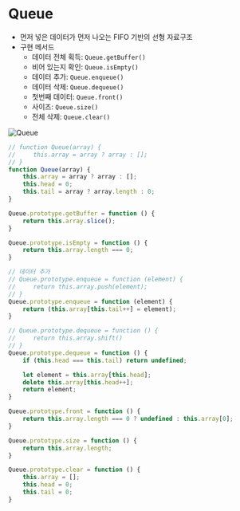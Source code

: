 # Queue

- 먼저 넣은 데이터가 먼저 나오는 FIFO 기반의 선형 자료구조
- 구현 메서드
    - 데이터 전체 획득: `Queue.getBuffer()`
    - 비어 있는지 확인: `Queue.isEmpty()`
    - 데이터 추가: `Queue.enqueue()`
    - 데이터 삭제: `Queue.dequeue()`
    - 첫번째 데이터: `Queue.front()`
    - 사이즈: `Queue.size()`
    - 전체 삭제: `Queue.clear()`

![Queue](https://user-images.githubusercontent.com/65802921/137332855-2ad7c954-1164-4975-a838-4f955d89c48b.jpg)


```jsx
// function Queue(array) {
//     this.array = array ? array : [];
// }
function Queue(array) {
    this.array = array ? array : [];
    this.head = 0;
    this.tail = array ? array.length : 0;
}

Queue.prototype.getBuffer = function () {
    return this.array.slice();
}

Queue.prototype.isEmpty = function () {
    return this.array.length === 0;
}

// 데이터 추가
// Queue.prototype.enqueue = function (element) {
//     return this.array.push(element);
// }
Queue.prototype.enqueue = function (element) {
    return (this.array[this.tail++] = element);
}

// Queue.prototype.dequeue = function () {
//     return this.array.shift()
// }
Queue.prototype.dequeue = function () {
    if (this.head === this.tail) return undefined;

    let element = this.array[this.head];
    delete this.array[this.head++];
    return element;
}

Queue.prototype.front = function () {
    return this.array.length === 0 ? undefined : this.array[0];
}

Queue.prototype.size = function () {
    return this.array.length;
}

Queue.prototype.clear = function () {
    this.array = [];
    this.head = 0;
    this.tail = 0;
}
```